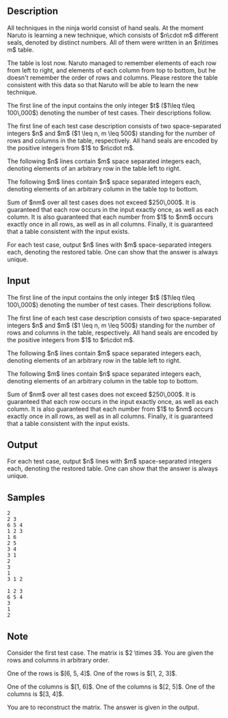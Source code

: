 ## Description

<div><p>All techniques in the ninja world consist of hand seals. At the moment Naruto is learning a new technique, which consists of $n\cdot m$ different seals, denoted by distinct numbers. All of them were written in an $n\times m$ table.</p><p>The table is lost now. Naruto managed to remember elements of each row from left to right, and elements of each column from top to bottom, but he doesn't remember the order of rows and columns. Please restore the table consistent with this data so that Naruto will be able to learn the new technique.</p></div><div class="input-specification"><p>The first line of the input contains the only integer $t$ ($1\leq t\leq 100\,000$) denoting the number of test cases. Their descriptions follow.</p><p>The first line of each test case description consists of two space-separated integers $n$ and $m$ ($1 \leq n, m \leq 500$) standing for the number of rows and columns in the table, respectively. All hand seals are encoded by the positive integers from $1$ to $n\cdot m$.</p><p>The following $n$ lines contain $m$ space separated integers each, denoting elements of an arbitrary row in the table left to right.</p><p>The following $m$ lines contain $n$ space separated integers each, denoting elements of an arbitrary column in the table top to bottom.</p><p>Sum of $nm$ over all test cases does not exceed $250\,000$. It is guaranteed that each row occurs in the input exactly once, as well as each column. It is also guaranteed that each number from $1$ to $nm$ occurs exactly once in all rows, as well as in all columns. Finally, it is guaranteed that a table consistent with the input exists.</p></div><div class="output-specification"><p>For each test case, output $n$ lines with $m$ space-separated integers each, denoting the restored table. One can show that the answer is always unique.</p></div>

## Input

<p>The first line of the input contains the only integer $t$ ($1\leq t\leq 100\,000$) denoting the number of test cases. Their descriptions follow.</p><p>The first line of each test case description consists of two space-separated integers $n$ and $m$ ($1 \leq n, m \leq 500$) standing for the number of rows and columns in the table, respectively. All hand seals are encoded by the positive integers from $1$ to $n\cdot m$.</p><p>The following $n$ lines contain $m$ space separated integers each, denoting elements of an arbitrary row in the table left to right.</p><p>The following $m$ lines contain $n$ space separated integers each, denoting elements of an arbitrary column in the table top to bottom.</p><p>Sum of $nm$ over all test cases does not exceed $250\,000$. It is guaranteed that each row occurs in the input exactly once, as well as each column. It is also guaranteed that each number from $1$ to $nm$ occurs exactly once in all rows, as well as in all columns. Finally, it is guaranteed that a table consistent with the input exists.</p>

## Output

<p>For each test case, output $n$ lines with $m$ space-separated integers each, denoting the restored table. One can show that the answer is always unique.</p>

## Samples

```input1
2
2 3
6 5 4
1 2 3
1 6
2 5
3 4
3 1
2
3
1
3 1 2
```

```output1
1 2 3 
6 5 4 
3 
1 
2
```




## Note

<p>Consider the first test case. The matrix is $2 \times 3$. You are given the rows and columns in arbitrary order.</p><p>One of the rows is $[6, 5, 4]$. One of the rows is $[1, 2, 3]$.</p><p>One of the columns is $[1, 6]$. One of the columns is $[2, 5]$. One of the columns is $[3, 4]$.</p><p>You are to reconstruct the matrix. The answer is given in the output.</p>
